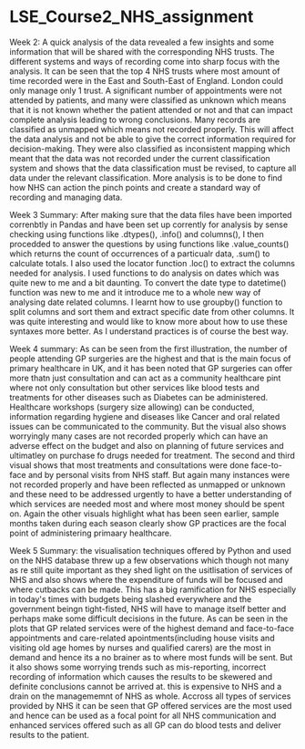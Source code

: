 # LSE_Course2_NHS_assignment
Week 2: A quick analysis of the data revealed a few insights and some information that will be shared with the corresponding NHS trusts. The different systems and ways of recording come into sharp focus with the analysis. 
It can be seen that the top 4 NHS trusts where most amount of time recorded were in the East and South-East of England. London could only manage only 1 trust. A significant number of appointments were not attended by patients, and many were classified as unknown which means that it is not known whether the patient attended or not and that can impact complete analysis leading to wrong conclusions. 
Many records are classified as unmapped which means not recorded properly. This will affect the data analysis and not be able to give the correct information required for decision-making. They were also classified as inconsistent mapping which meant that the data was not recorded under the current classification system and shows that the data classification must be revised, to capture all data under the relevant classification.
 More analysis is to be done to find how NHS can action the pinch points and create a standard way of recording and managing data.

Week 3 Summary: After making sure that the data files have been imported correnbtly in Pandas and have been set up corrently for analysis by sense checking using functions like .dtypes(), .info() and columns(), I then procedded to answer the questions by using functions like .value_counts() which returns the count of occurrences of a particualr data, .sum() to calculate totals. I also used the locator function .loc() to extract the columns needed for analysis. I used functions to do analysis on dates which was quite new to me and a bit daunting. To convert the date type to datetime() function was new to me and it introduce me to a whole new way of analysing date related columns. I learnt how to use groupby() function to split columns and sort them and extract specific date from other columns. It was quite interesting and would like to know more about how to use these syntaxes more better. As I understand practices is of course the best way.

Week 4 summary: As can be seen from the first illustration, the number of people attending GP surgeries are the highest and that is the main focus of primary healthcare in UK, and it has been noted that GP surgeries can offer more thatn just consultation and can act as a community healthcare pint where not only consultation but other services like blood tests and treatments for other diseases such as Diabetes can be administered. Healthcare workshops (surgery size allowing) can be conducted, information regarding hygiene and diseases like Cancer and oral related issues can be communicated to the community. But the visual also shows worryingly many cases are not recorded properly which can have an adverse effect on the budget and also on planning of future services and ultimatley on purchase fo drugs needed for treatment. The second and third visual shows that most treatments and consultations were done face-to-face and by personal visits from NHS staff. But again many instances were not recorded properly and have been reflected as unmapped or unknown and these need to be addressed urgently to have a better understanding of which services are needed most and where most money should be spent on. Again the other visuals highlight what has been seen earlier, sample months taken during each season clearly show GP practices are the focal point of administering primaary healthcare.

Week 5 Summary: the visualisation techniques offered by Python and used on the NHS database threw up a few observations which though not many as re still quite important as they shed light on the usitlisation of services of NHS and also shows where the expenditure of funds will be focused and where cutbacks can be made. This has a big ramification for NHS especially in today's times with budgets being slashed everywhere and the government beingn tight-fisted, NHS will have to manage itself better and perhaps make some difficult decisions in the future. As can be seen in the plots that GP related services were of the highest demand and face-to-face appointments and care-related apointments(including house visits and visiting old age homes by nurses and qualified carers) are the most in demand and hence its a no brainer as to where most funds will be sent. But it also shows some worrying trends such as mis-reporting, incorrect recording of information which causes the results to be skewered and definite conclusions cannot be arrived at. this is expensive to NHS and a drain on the managememnt of NHS as whole. Accross all types of services provided by NHS it can be seen that GP offered services are the most used and hence can be used as a focal point for all NHS communication and enhanced services offered such as all GP can do blood tests and deliver results to the patient. 
